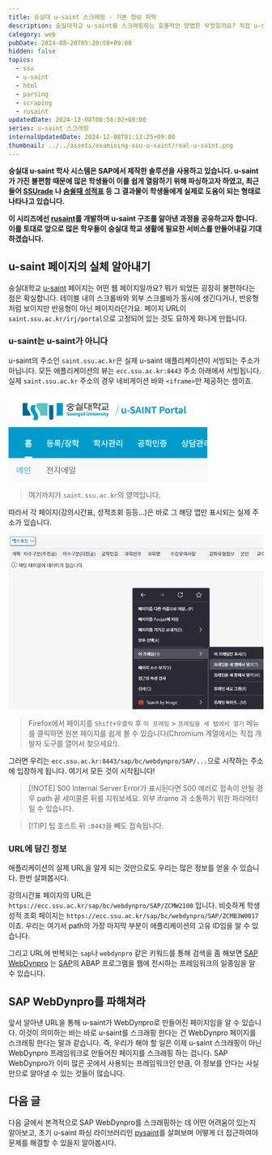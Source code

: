 ```yaml
---
title: 숭실대 u-saint 스크래핑 - 기본 정보 파악
description: 숭실대학교 u-saint를 스크래핑하는 효율적인 방법은 무엇일까요? 직접 u-saint를 뜯으면서 알아봅시다.
category: web
pubDate: 2024-08-20T05:20:58+09:00
hidden: false
topics:
  - ssu
  - u-saint
  - html
  - parsing
  - scraping
  - rusaint
updatedDate: 2024-12-08T00:56:02+09:00
series: u-saint 스크래핑
internalUpdatedDate: 2024-12-08T01:13:25+09:00
thumbnail: ../../assets/examining-ssu-u-saint/real-u-saint.png
---
```


**숭실대 u-saint 학사 시스템은 SAP에서 제작한 솔루션을 사용하고 있습니다. u-saint가 가진 불편함 때문에 많은 학생들이 이를 쉽게 열람하기 위해
파싱하고자 하였고, 최근 들어 [SSUrade](https://github.com/nnnlog/ssurade)
나 [숨쉴때 성적표](https://apps.apple.com/kr/app/%EC%88%A8%EC%89%B4%EB%95%8C-%EC%84%B1%EC%A0%81%ED%91%9C/id1601044486) 등 그 결과물이
학생들에게 실제로 도움이 되는 형태로 나타나고 있습니다.**

**이 시리즈에선 [rusaint](https://github.com/eatsteak/rusaint)를 개발하며 u-saint 구조를 알아낸 과정을 공유하고자 합니다. 이를
토대로 앞으로 많은 학우들이 숭실대 학교 생활에 필요한 서비스를 만들어내길 기대하겠습니다.**

## u-saint 페이지의 실체 알아내기

숭실대학교 [u-saint](https://saint.ssu.ac.kr) 페이지는 어떤 웹 페이지일까요? 뭐가 되었든 굉장히 불편하다는 점은 확실합니다. 테이블 내의 스크롤바와 외부 스크롤바가 동시에 생긴다거나,
반응형처럼 보이지만 반응형이 아닌 페이지라던가요. 페이지 URL이 `saint.ssu.ac.kr/irj/portal`으로 고정되어 있는 것도 묘하게 화나게 만듭니다.

### u-saint는 u-saint가 아니다

u-saint의 주소인 `saint.ssu.ac.kr`은 실제 u-saint 애플리케이션이 서빙되는 주소가 아닙니다. 모든
애플리케이션의 뷰는 `ecc.ssu.ac.kr:8443` 주소 아래에서 서빙됩니다. 실제 `saint.ssu.ac.kr` 주소의 경우 네비게이션 바와 `<iframe>`만 제공하는 셈이죠.

![u-saint의 네비게이션 바 영역](../../assets/examining-ssu-u-saint/real-u-saint.png)

> 여기까지가 `saint.ssu.ac.kr`의 영역입니다.

따라서 각 페이지(강의시간표, 성적조회 등등...)은 바로 그 해당 앱만 표시되는 실제 주소가 있습니다.

![프레임을 새 탭에서 여는 법](../../assets/examining-ssu-u-saint/go-to-real-pages.png)

> Firefox에서 페이지를 `Shift+우클릭` 후 `이 프레임` > `프레임을 새 탭에서 열기` 메뉴를 클릭하면 원본 페이지를 쉽게 볼 수 있습니다(Chromium 계열에서는 직접 개발자 도구를 열어서
> 찾으세요!).

그러면 우리는 `ecc.ssu.ac.kr:8443/sap/bc/webdynpro/SAP/...`으로 시작하는 주소에 입장하게 됩니다. 여기서 모든 것이 시작됩니다!

> [!NOTE] 500 Internal Server Error가 표시된다면
> 500 에러로 접속이 안될 경우 path 끝 세미콜론 뒤를 지워보세요. 외부 iframe 과 소통하기 위한 파라메터일 수 있습니다.

> [!TIP] 팁
> 호스트 뒤 `:8443`을 빼도 접속됩니다.

### URL에 담긴 정보

애플리케이션의 실제 URL을 알게 되는 것만으로도 우리는 많은 정보를 얻을 수 있습니다. 한번 살펴봅시다.

강의시간표 페이지의 URL은 `https://ecc.ssu.ac.kr/sap/bc/webdynpro/SAP/ZCMW2100` 입니다.
비슷하게 학생 성적 조회 페이지는 `https://ecc.ssu.ac.kr/sap/bc/webdynpro/SAP/ZCMB3W0017`이죠. 우리는 여기서 path의 가장 마지막 부분이 애플리케이션의 고유 ID임을 알
수 있습니다.

그리고 URL에 반복되는 `sap`나 `webdynpro` 같은 키워드를 통해 검색을 좀
해보면 [SAP WebDynpro](https://help.sap.com/doc/saphelp_scm700_ehp02/7.0.2/en-US/a6/41b6a207c7427582c480c654c2e3f7/content.htm?no_cache=true)
는 [SAP](https://en.wikipedia.org/wiki/SAP)의 ABAP 프로그램을 웹에 전시하는 프레임워크의 일종임을 알 수 있습니다.

## SAP WebDynpro를 파해쳐라

앞서 알아낸 URL을 통해 u-saint가 WebDynpro로 만들어진 페이지임을 알 수 있습니다. 이것이 의미하는 바는 바로 u-saint를 스크래핑 한다는 건 WebDynpro 페이지를 스크래핑 한다는 말과
같습니다. 즉, 우리가 해야 할 일은 이제 u-saint 스크래핑이 아닌 WebDynpro 프레임워크로 만들어진 페이지를 스크래핑 하는 겁니다. SAP WebDynpro가 이미 많은 곳에서 사용되는 프레임워크인
만큼, 이 정보를 안다는 사실 만으로 알아낼 수 있는 것들이 많습니다.

## 다음 글

다음 글에서 본격적으로 SAP WebDynpro를 스크래핑하는 데 어떤 어려움이 있는지 알아보고, 초기 u-saint 파싱
라이브러리인 [pysaint](https://github.com/gomjellie/pysaint)를 살펴보며 어떻게 더 접근하여야 문제를 해결할 수 있을지 알아봅시다.
